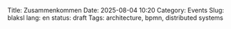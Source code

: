Title: Zusammenkommen
Date: 2025-08-04 10:20
Category: Events
Slug: blaksl
lang: en
status: draft
Tags: architecture, bpmn, distributed systems